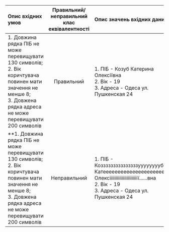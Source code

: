 |Опис вхідних умов|Правильний/неправильний клас еквівалентності|Опис значень вхідних даних|
|:-----|:-----:|:-----|
|1. Довжина рядка ПІБ не може перевищувати 130 символів;<br> 2. Вік коричтувача повинен мати значення не менше 8;<br> 3. Довжена рядка адреса не може перевищувати 200 символів|Правильний| 1. ПІБ - Козуб Катерина Олексіївна<br> 2. Вік - 19<br> 3. Адреса - Одеса ул. Пушкенская 24|
|**1. Довжина рядка ПІБ не може перевищувати 130 символів;<br> 2. Вік коричтувача повинен мати значення не менше 8;<br> 3. Довжена рядка адреса не може перевищувати 200 символів|Неправильний| 1. ПІБ - Козззззззззззззззууууууууб Катеееееееееееееееееееееерина Олексііііііііііііііііііііііії......вна<br> 2. Вік - 19<br> 3. Адреса - Одеса ул. Пушкенская 24|
